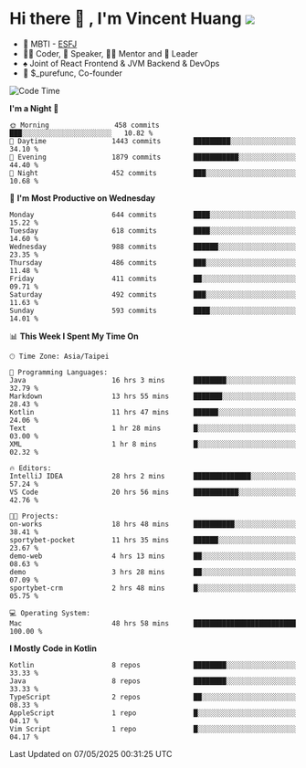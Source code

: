 # Hi there 👋 , I'm Vincent Huang ![](https://komarev.com/ghpvc/?username=Jian-Min-Huang)
- 👀 MBTI - [ESFJ](https://www.16personalities.com/esfj-personality)
- 👨‍💻 Coder, 🎤 Speaker, 👨‍🏫 Mentor and 🚀 Leader
- ♠️ Joint of React Frontend & JVM Backend & DevOps
- 💼 $_purefunc, Co-founder

<!--START_SECTION:waka-->
![Code Time](http://img.shields.io/badge/Code%20Time-5%2C248%20hrs%2021%20mins-blue)

**I'm a Night 🦉** 

```text
🌞 Morning                458 commits         ███░░░░░░░░░░░░░░░░░░░░░░   10.82 % 
🌆 Daytime                1443 commits        █████████░░░░░░░░░░░░░░░░   34.10 % 
🌃 Evening                1879 commits        ███████████░░░░░░░░░░░░░░   44.40 % 
🌙 Night                  452 commits         ███░░░░░░░░░░░░░░░░░░░░░░   10.68 % 
```
📅 **I'm Most Productive on Wednesday** 

```text
Monday                   644 commits         ████░░░░░░░░░░░░░░░░░░░░░   15.22 % 
Tuesday                  618 commits         ████░░░░░░░░░░░░░░░░░░░░░   14.60 % 
Wednesday                988 commits         ██████░░░░░░░░░░░░░░░░░░░   23.35 % 
Thursday                 486 commits         ███░░░░░░░░░░░░░░░░░░░░░░   11.48 % 
Friday                   411 commits         ██░░░░░░░░░░░░░░░░░░░░░░░   09.71 % 
Saturday                 492 commits         ███░░░░░░░░░░░░░░░░░░░░░░   11.63 % 
Sunday                   593 commits         ████░░░░░░░░░░░░░░░░░░░░░   14.01 % 
```


📊 **This Week I Spent My Time On** 

```text
🕑︎ Time Zone: Asia/Taipei

💬 Programming Languages: 
Java                     16 hrs 3 mins       ████████░░░░░░░░░░░░░░░░░   32.79 % 
Markdown                 13 hrs 55 mins      ███████░░░░░░░░░░░░░░░░░░   28.43 % 
Kotlin                   11 hrs 47 mins      ██████░░░░░░░░░░░░░░░░░░░   24.06 % 
Text                     1 hr 28 mins        █░░░░░░░░░░░░░░░░░░░░░░░░   03.00 % 
XML                      1 hr 8 mins         █░░░░░░░░░░░░░░░░░░░░░░░░   02.32 % 

🔥 Editors: 
IntelliJ IDEA            28 hrs 2 mins       ██████████████░░░░░░░░░░░   57.24 % 
VS Code                  20 hrs 56 mins      ███████████░░░░░░░░░░░░░░   42.76 % 

🐱‍💻 Projects: 
on-works                 18 hrs 48 mins      ██████████░░░░░░░░░░░░░░░   38.41 % 
sportybet-pocket         11 hrs 35 mins      ██████░░░░░░░░░░░░░░░░░░░   23.67 % 
demo-web                 4 hrs 13 mins       ██░░░░░░░░░░░░░░░░░░░░░░░   08.63 % 
demo                     3 hrs 28 mins       ██░░░░░░░░░░░░░░░░░░░░░░░   07.09 % 
sportybet-crm            2 hrs 48 mins       █░░░░░░░░░░░░░░░░░░░░░░░░   05.75 % 

💻 Operating System: 
Mac                      48 hrs 58 mins      █████████████████████████   100.00 % 
```

**I Mostly Code in Kotlin** 

```text
Kotlin                   8 repos             ████████░░░░░░░░░░░░░░░░░   33.33 % 
Java                     8 repos             ████████░░░░░░░░░░░░░░░░░   33.33 % 
TypeScript               2 repos             ██░░░░░░░░░░░░░░░░░░░░░░░   08.33 % 
AppleScript              1 repo              █░░░░░░░░░░░░░░░░░░░░░░░░   04.17 % 
Vim Script               1 repo              █░░░░░░░░░░░░░░░░░░░░░░░░   04.17 % 
```




 Last Updated on 07/05/2025 00:31:25 UTC
<!--END_SECTION:waka-->
